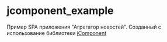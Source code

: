 # jcomponent_example
Пример SPA приложения "Агрегатор новостей". 
Созданный с использование библиотеки [jComponent](https://github.com/totaljs/jComponent)
